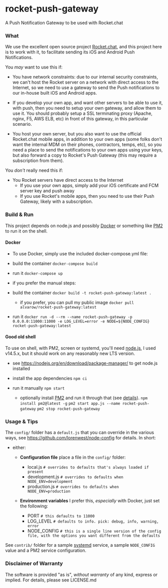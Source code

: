 # rocket-push-gateway
A Push Notification Gateway to be used with Rocket.chat

### What 
We use the excellent open source project [Rocket.chat](https://rocket.chat), and this project here is to work with it, to facilitate sending its iOS and Android Push Notifications. 

You _may_ want to use this if:

* You have network constraints: due to our internal security constraints, we can't host the Rocket server on a network with direct access to the Internet, so we need to use a gateway to send the Push notifications to our in-house built iOS and Android apps.

* If you develop your own app, and want other servers to be able to use it, with push, then you need to setup your own gateway, and allow them to use it. You should probably setup a SSL terminating proxy (Apache, nginx, F5, AWS ELB, etc) in front of this gateway, in this particular scenario.

* You host your own server, but you also want to use the official Rocket.chat mobile apps, in addition to your own apps (some folks don't want the internal MDM on their phones, contractors, temps, etc), so you need a place to send the notifications to your own apps using your keys, but also forward a copy to Rocket's Push Gateway (this may require a subscription from them).

You _don't_ really need this if:

* You Rocket servers have direct access to the Internet
  - If you use your own apps, simply add your iOS certificate and FCM server key and push away
  - If you use Rocket's mobile apps, then you need to use their Push Gateway, likely with a subscription.



### Build & Run

This project depends on node.js and possibly [Docker](https://www.docker.com/) or something like [PM2](https://www.npmjs.com/package/pm2) to run it on the shell.

#### Docker

* To use Docker, simply use the included docker-compose.yml file:

- build the container
`docker-compose build`

- run it
`docker-compose up`


* if you prefer the manual steps:

- build the container
`docker build -t rocket-push-gateway:latest .`

  - if you prefer, you can pull my public image
  `docker pull alvarow/rocket-push-gateway:latest`

- run it
`docker run -d --rm --name rocket-push-gateway -p 0.0.0.0:11000:11000 -e LOG_LEVEL=error -e NODE=${NODE_CONFIG} rocket-push-gateway:latest`

#### Good old shell

To use on shell, with PM2, screen or systemd, you'll need [node.js](https://nodejs.org/en/download/package-manager/), I used v14.5.x, but it should work on any reasonably new LTS version.

- see https://nodejs.org/en/download/package-manager/ to get node.js installed

- install the app dependencies
`npm ci`

- run it manually
`npm start`

  - optionally install [PM2](https://www.npmjs.com/package/pm2) and run it through that (see [details](https://pm2.keymetrics.io/docs/usage/quick-start/)). 
  `npm install pm2@latest -g`
  `pm2 start app.js --name rocket-push-gateway`
  `pm2 stop rocket-push-gateway`



### Usage & Tips

The `config/` folder has a `default.js` that you can override in the various ways, see https://github.com/lorenwest/node-config for details. In short:

- either:

   - **Configuration file**  place a file in the `config/` folder:
     - local.js       `# overrides to defaults that's always loaded if present`
     - development.js `# overrides to defaults when NODE_ENV=development`
     - production.js  `# overrides to defaults when NODE_ENV=production`

   - **Environment variables** I prefer this, _especially_ with Docker, just set the following: 
     - PORT           `# this defaults to 11000`
     - LOG_LEVEL      `# defaults to info. pick: debug, info, warning, error`
     - NODE_CONFIG    `# this is a single line version of the config file, with the options you want different from the defaults`

See `contrib/` folder for a sample [systemd](https://www.freedesktop.org/software/systemd/man/systemd.service.html) service, a sample `NODE_CONFIG` value and a PM2 service configuration.



### Disclaimer of Warranty

The software is provided "as is", *without warranty* of any kind, express or implied. For details, please see LICENSE.md

